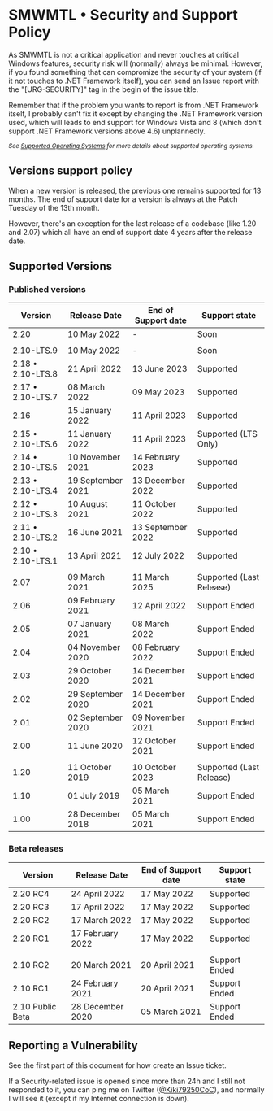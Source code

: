 # SMWMTL • Security and Support Policy

As SMWMTL is not a critical application and never touches at critical Windows features, security risk will (normally) always be minimal. However, if you found something that can compromize the security of your system (if it not touches to .NET Framework itself), you can send an Issue report with the "[URG-SECURITY]" tag in the begin of the issue title.

Remember that if the problem you wants to report is from .NET Framework itself, I probably can't fix it except by changing the .NET Framework version used, which will leads to end support for Windows Vista and 8 (which don't support .NET Framework versions above 4.6) unplannedly.

<sup>*See [Supported Operating Systems](../Stable/SystemComp.md) for more details about supported operating systems.*</sup>

## Versions support policy

When a new version is released, the previous one remains supported for 13 months. The end of support date for a version is always at the Patch Tuesday of the 13th month.

However, there's an exception for the last release of a codebase (like 1.20 and 2.07) which all have an end of support date 4 years after the release date.

## Supported Versions

### Published versions

| Version            | Release Date       | End of Support date | Support state            |
| ------------------ | ------------------ | ------------------- | ------------------------ |
| 2.20               | 10 May 2022        | -                   | Soon                     |
||
|        2.10-LTS.9  | 10 May 2022        | -                   | Soon                     |
| 2.18 • 2.10-LTS.8  | 21 April 2022      | 13 June 2023        | Supported                |
| 2.17 • 2.10-LTS.7  | 08 March 2022      | 09 May 2023         | Supported                |
| 2.16               | 15 January 2022    | 11 April 2023       | Supported                |
| 2.15 • 2.10-LTS.6  | 11 January 2022    | 11 April 2023       | Supported (LTS Only)     |
| 2.14 • 2.10-LTS.5  | 10 November 2021   | 14 February 2023    | Supported                |
| 2.13 • 2.10-LTS.4  | 19 September 2021  | 13 December 2022    | Supported                |
| 2.12 • 2.10-LTS.3  | 10 August 2021     | 11 October 2022     | Supported                |
| 2.11 • 2.10-LTS.2  | 16 June 2021       | 13 September 2022   | Supported                |
| 2.10 • 2.10-LTS.1  | 13 April 2021      | 12 July 2022        | Supported                |
||
| 2.07               | 09 March 2021      | 11 March 2025       | Supported (Last Release) |
| 2.06               | 09 February 2021   | 12 April 2022       | Support Ended            |
| 2.05               | 07 January 2021    | 08 March 2022       | Support Ended            |
| 2.04               | 04 November 2020   | 08 February 2022    | Support Ended            |
| 2.03               | 29 October 2020    | 14 December 2021    | Support Ended            |
| 2.02               | 29 September 2020  | 14 December 2021    | Support Ended            |
| 2.01               | 02 September 2020  | 09 November 2021    | Support Ended            |
| 2.00               | 11 June 2020       | 12 October 2021     | Support Ended            |
||
| 1.20               | 11 October 2019    | 10 October 2023     | Supported (Last Release) |
| 1.10               | 01 July 2019       | 05 March 2021       | Support Ended            |
| 1.00               | 28 December 2018   | 05 March 2021       | Support Ended            |

### Beta releases

| Version            | Release Date       | End of Support date | Support state            |
| ------------------ | ------------------ | ------------------- | ------------------------ |
| 2.20 RC4           | 24 April 2022      | 17 May 2022         | Supported                |
| 2.20 RC3           | 17 April 2022      | 17 May 2022         | Supported                |
| 2.20 RC2           | 17 March 2022      | 17 May 2022         | Supported                |
| 2.20 RC1           | 17 February 2022   | 17 May 2022         | Supported                |
||
| 2.10 RC2           | 20 March 2021      | 20 April 2021       | Support Ended            |
| 2.10 RC1           | 24 February 2021   | 20 April 2021       | Support Ended            |
| 2.10 Public Beta   | 28 December 2020   | 05 March 2021       | Support Ended            |

## Reporting a Vulnerability

See the first part of this document for how create an Issue ticket.

If a Security-related issue is opened since more than 24h and I still not responded to it, you can ping me on Twitter ([@Kiki79250CoC](https://twitter.com/Kiki79250CoC)), and normally I will see it (except if my Internet connection is down).
